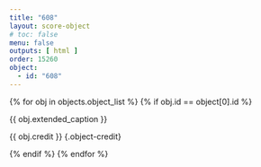 ```yaml
---
title: "608"
layout: score-object
# toc: false
menu: false
outputs: [ html ]
order: 15260
object:
  - id: "608"
---
```


{% for obj in objects.object_list %}
{% if obj.id == object[0].id %}

{{ obj.extended_caption }}

{{ obj.credit }} {.object-credit}

{% endif %}
{% endfor %}
